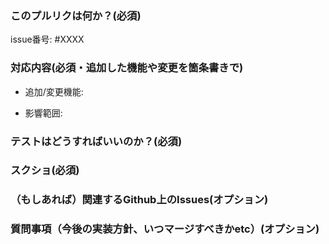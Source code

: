 ### このプルリクは何か？(必須)
issue番号: #XXXX

### 対応内容(必須・追加した機能や変更を箇条書きで)
* 追加/変更機能:  

* 影響範囲: 

### テストはどうすればいいのか？(必須)

### スクショ(必須)

### （もしあれば）関連するGithub上のIssues(オプション)

### 質問事項（今後の実装方針、いつマージすべきかetc）(オプション)

